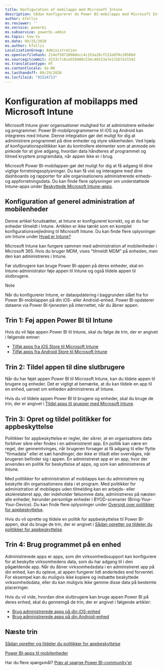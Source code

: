 ```yaml
---
title: Konfiguration af mobilapps med Microsoft Intune
description: Sådan konfigurerer du Power BI-mobilapps med Microsoft Intune. Dette omfatter, hvordan du tilføjer og installerer programmet. Og hvordan du opretter politikken for mobilapps til at styre sikkerheden.
author: kfollis
ms.reviewer: ''
ms.service: powerbi
ms.subservice: powerbi-admin
ms.topic: how-to
ms.date: 09/25/2020
ms.author: kfollis
LocalizationGroup: Administration
ms.openlocfilehash: 214ef5072808decc4c153a28cf231e070c20508d
ms.sourcegitcommit: d153cfc0ce559480c53ec48153a7e131b7a31542
ms.translationtype: HT
ms.contentlocale: da-DK
ms.lasthandoff: 09/29/2020
ms.locfileid: "91524713"
---
```

# <a name="configure-mobile-apps-with-microsoft-intune"></a>Konfiguration af mobilapps med Microsoft Intune

Microsoft Intune giver organisationer mulighed for at administrere enheder og programmer. Power BI-mobilprogrammerne til iOS og Android kan integreres med Intune. Denne integration gør det muligt for dig at administrere programmet på dine enheder og styre sikkerheden. Ved hjælp af konfigurationspolitikker kan du kontrollere elementer som at anmode om pinkode for at give adgang, hvordan data håndteres af programmet og tilmed kryptere programdata, når appen ikke er i brug.

Microsoft Power BI-mobilappen gør det muligt for dig at få adgang til dine vigtige forretningsoplysninger. Du kan få vist og interagere med dine dashboards og rapporter for alle organisationens administrerede enheds- og appforretningsdata. Du kan finde flere oplysninger om understøttede Intune-apps under [Beskyttede Microsoft Intune-apps](/intune/apps/apps-supported-intune-apps).

## <a name="general-mobile-device-management-configuration"></a>Konfiguration af generel administration af mobilenheder

Denne artikel forudsætter, at Intune er konfigureret korrekt, og at du har enheder tilmeldt i Intune. Artiklen er ikke tænkt som en komplet konfigurationsvejledning til Microsoft Intune. Du kan finde flere oplysninger om Intune under [Hvad er Intune?](/intune/introduction-intune/)

Microsoft Intune kan fungere sammen med administration af mobilenheder i Microsoft 365. Hvis du bruger MDM, vises "tilmeldt MDM" på enheden, men den kan administreres i Intune.

Før slutbrugere kan bruge Power BI-appen på deres enheder, skal en Intune-administrator føje appen til Intune og også tildele appen til slutbrugere.

> [!NOTE]
> Når du konfigurerer Intune, er dataopdatering i baggrunden slået fra for Power BI-mobilappen på din iOS- eller Android-enhed. Power BI opdaterer dataene via Power BI-tjenesten på internettet, når du åbner appen.

## <a name="step-1-add-the-power-bi-app-to-intune"></a>Trin 1: Føj appen Power BI til Intune

Hvis du vil føje appen Power BI til Intune, skal du følge de trin, der er angivet i følgende emner:
- [Tilføj apps fra iOS Store til Microsoft Intune](/intune/apps/store-apps-ios)
- [Tilføj apps fra Android Store til Microsoft Intune](/intune/apps/store-apps-android)

## <a name="step-2-assign-the-app-to-your-end-users"></a>Trin 2: Tildel appen til dine slutbrugere

Når du har føjet appen Power BI til Microsoft Intune, kan du tildele appen til brugere og enheder. Det er vigtigt at bemærke, at du kan tildele en app til en enhed, uanset om enheden administreres af Intune.

Hvis du vil tildele appen Power BI til brugere og enheder, skal du bruge de trin, der er angivet i [Tildel apps til grupper med Microsoft Intune](/intune/apps/apps-deploy).

## <a name="step-3-create-and-assign-app-protection-policies"></a>Trin 3: Opret og tildel politikker for appbeskyttelse

Politikker for appbeskyttelse er regler, der sikrer, at en organisations data forbliver sikre eller findes i en administreret app. En politik kan være en regel, der gennemtvinges, når brugeren forsøger at få adgang til eller flytte "firmadata" eller et sæt handlinger, der ikke er tilladt eller overvåges, når brugeren befinder sig i appen. En administreret app er en app, hvor der anvendes en politik for beskyttelse af apps, og som kan administreres af Intune.

Med politikker for administration af mobilapps kan du administrere og beskytte din organisationens data i et program. Med politikker for administration af mobilapps uden tilmelding kan en arbejds- eller skolerelateret app, der indeholder følsomme data, administreres på næsten alle enheder, herunder personlige enheder i BYOD-scenarier (Bring-Your-Your-Device). Du kan finde flere oplysninger under [Oversigt over politikker for appbeskyttelse](/intune/apps/app-protection-policy).

Hvis du vil oprette og tildele en politik for appbeskyttelse til Power BI-appen, skal du bruge de trin, der er angivet i [Sådan opretter og tildeler du politikker for appbeskyttelse](/intune/apps/app-protection-policies).

## <a name="step-4-use-the-application-on-a-device"></a>Trin 4: Brug programmet på en enhed

Administrerede apps er apps, som din virksomhedssupport kan konfigurere for at beskytte virksomhedens data, som du har adgang til i den pågældende app. Når du åbner virksomhedsdata i en administreret app på din enhed, kan du opleve, at appen fungerer lidt anderledes end forventet. For eksempel kan du muligvis ikke kopiere og indsætte beskyttede virksomhedsdata, eller du kan muligvis ikke gemme disse data på bestemte placeringer.

Hvis du vil vide, hvordan dine slutbrugere kan bruge appen Power BI på deres enhed, skal du gennemgå de trin, der er angivet i følgende artikler:
- [Brug administrerede apps på din iOS-enhed](https://docs.microsoft.com/intune-user-help/use-managed-apps-on-your-device-ios#how-do-i-get-managed-apps)
- [Brug administrerede apps på din Android-enhed](https://docs.microsoft.com/intune-user-help/use-managed-apps-on-your-device-android)

## <a name="next-steps"></a>Næste trin

[Sådan opretter og tildeler du politikker for appbeskyttelse](/intune/app-protection-policies) 

[Power BI-apps til mobilenheder](../consumer/mobile/mobile-apps-for-mobile-devices.md)  

Har du flere spørgsmål? [Prøv at spørge Power BI-community'et](https://community.powerbi.com/)  
